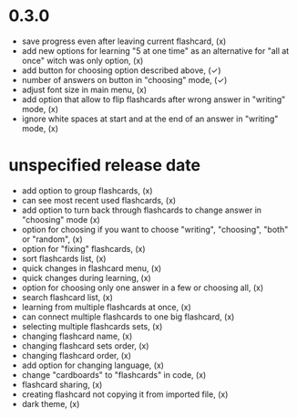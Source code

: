 # 0.3.0
- save progress even after leaving current flashcard, (x)
- add new options for learning "5 at one time" as an alternative for "all at once" witch was only option, (x)
- add button for choosing option described above, (✓)
- number of answers on button in "choosing" mode, (✓)
- adjust font size in main menu, (x)
- add option that allow to flip flashcards after wrong answer in "writing" mode, (x)
- ignore white spaces at start and at the end of an answer in "writing" mode, (x)

# unspecified release date
- add option to group flashcards, (x)
- can see most recent used flashcards, (x)
- add option to turn back through flashcards to change answer in "choosing" mode (x)
- option for choosing if you want to choose "writing", "choosing", "both" or "random", (x)
- option for "fixing" flashcards, (x)
- sort flashcards list, (x)
- quick changes in flashcard menu, (x)
- quick changes during learning, (x)
- option for choosing only one answer in a few or choosing all, (x)
- search flashcard list, (x)
- learning from multiple flashcards at once, (x)
- can connect multiple flashcards to one big flashcard, (x)
- selecting multiple flashcards sets, (x)
- changing flashcard name, (x)
- changing flashcard sets order, (x)
- changing flashcard order, (x)
- add option for changing language, (x)
- change "cardboards" to "flashcards" in code, (x)
- flashcard sharing, (x)
- creating flashcard not copying it from imported file, (x)
- dark theme, (x)